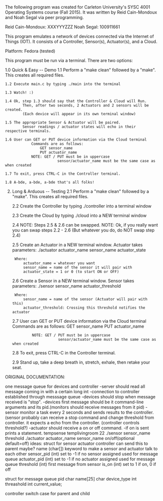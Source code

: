 The following program was created for Carleton University's SYSC 4001 Operating Systems course (Fall 2015). It was written by Reid Cain-Mondoux and Noah Segal via peer programming.

Reid Cain-Mondoux: XXXYYYZZZ
Noah Segal: 100911661

This program emulates a network of devices connected via the Internet of Things (IOT). It consists of a Controller, Sensor(s), Actuator(s), and a Cloud.

Platform: Fedora (tested)

This program must be run via a terminal. There are two options:

1.0 Quick & Easy -- Demo
	1.1 Perform a "make clean" followed by a "make". This creates all required files.

	1.2 Execute main.c by typing ./main into the terminal

	1.3 Watch! :)

	1.4 Ok, step 1.3 should say that the Controller & Cloud will Run.
			Then, after two seconds, 2 Actuators and 2 sensors will be created.
			(Each device will appear in its own terminal window)

	1.5 The appropriate Sensor & Actuator will be paired.
			Sensor readings / actuator states will echo in their respective terminals.

	1.6 User can GET or PUT device information via the Cloud terminal
				Commands are as follows:
					GET sensor_name
					PUT actuator_name
				NOTE: GET / PUT must be in uppercase
							sensor/actuator_name must be the same case as when created

	1.7 To exit, press CTRL-C in the Controller terminal.

	1.8 A-bde, a-bde, a-bde that's all folks!

2. Long & Arduous -- Testing
	2.1 Perform a "make clean" followed by a "make". This creates all required files.

	2.2 Create the Controller by typing ./controller into a terminal window

	2.3 Create the Cloud by typing ./cloud into a NEW terminal window

	2.4 NOTE: Steps 2.5 & 2.6 can be swapped.
			NOTE: Ok, if you really want you can swap steps 2.2 - 2.6 (But whatever you do, do NOT swap step 2.4)

	2.5 Create an Actuator in a NEW terminal window. Actuator takes parameters:
			./actuator actuator_name sensor_name actuator_state

		Where:
			actuator_name = whatever you want
			sensor_name = name of the sensor it will pair with
			actuator_state = 1 or 0 (to start ON or OFF)

	2.6 Create a Sensor in a NEW terminal window. Sensor takes parameters:
			./sensor sensor_name actuator_threshold

		Where:
			sensor_name = name of the sensor (Actuator will pair with this)
			actuator_threshold: Crossing this threshold notifies the actuator

	2.7 User can GET or PUT device information via the Cloud terminal
				Commands are as follows:
					GET sensor_name
					PUT actuator_name

				NOTE: GET / PUT must be in uppercase
							sensor/actuator_name must be the same case as when created

	2.8 To exit, press CTRL-C in the Controller terminal.

	2.9 Stand up, take a deep breath in, stretch, exhale, then retake your seat.



ORIGINAL DOCUMENTATION:

one message queue for devices and controller
-server should read all message coming in with a certain long int
-connection to controller established through messsage queue
-devices should stop when message received is "stop".
-devices first message should be it command-line arguments and its pid.(monitors should receive messages from it pid)
-sensor monitor a task every 2 seconds and sends results to the controller.(sensor probably can receive a stop command and change threshold from controller. it expects a echo from the controller. (controller controls threshold?)
-actuator should receive a on or off command.
-if on is sent prints a statement.
	tempsense templivingroom 22
./sensor sensor_name threshold
./actuator actuator_name sensor_name on/off(optional default=off)
ideas:
struct for sensor actuator controller can send this to parent maybe?
	name		(char[]) keyword to make a sensor and actuator talk to each other
	sensor_pid  	(int) set to -1 if no sensor assigned used for message queue
	actuator_pid 	(int) set to -1 if no actuator assigned used for message queue
	threshold 	(int) first message from sensor
	is_on		(int) set to 1 if on, 0 if off

struct for message queue
	pid
	char name[25]
	char device_type
	int threashold
	int current_value;

controller switch case for parent and child
